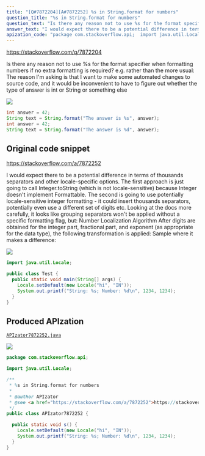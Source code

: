```yaml
---
title: "[Q#7872204][A#7872252] %s in String.format for numbers"
question_title: "%s in String.format for numbers"
question_text: "Is there any reason not to use %s for the format specifier when formatting numbers if no extra formatting is required? e.g. rather than the more usual: The reason I'm asking is that I want to make some automated changes to source code, and it would be inconvenient to have to figure out whether the type of answer is int or String or something else"
answer_text: "I would expect there to be a potential difference in terms of thousands separators and other locale-specific options. The first approach is just going to call Integer.toString (which is not locale-sensitive) because Integer doesn't implement Formattable. The second is going to use potentially locale-sensitive integer formatting - it could insert thousands separators, potentially even use a different set of digits etc. Looking at the docs more carefully, it looks like grouping separators won't be applied without a specific formatting flag, but: Number Localization Algorithm After digits are obtained for the integer part, fractional part, and exponent (as appropriate for the data type), the following transformation is applied: Sample where it makes a difference:"
apization_code: "package com.stackoverflow.api;  import java.util.Locale;  /**  * %s in String.format for numbers  *  * @author APIzator  * @see <a href=\"https://stackoverflow.com/a/7872252\">https://stackoverflow.com/a/7872252</a>  */ public class APIzator7872252 {    public static void s() {     Locale.setDefault(new Locale(\"hi\", \"IN\"));     System.out.printf(\"String: %s; Number: %d\\n\", 1234, 1234);   } }"
---
```


https://stackoverflow.com/q/7872204

Is there any reason not to use %s for the format specifier when formatting numbers if no extra formatting is required?
e.g.
rather than the more usual:
The reason I&#x27;m asking is that I want to make some automated changes to source code, and it would be inconvenient to have to figure out whether the type of answer is int or String or something else


<div class="code-logo"><img src="/stackoverflow.png" /></div>

```java
int answer = 42;
String text = String.format("The answer is %s", answer);
int answer = 42;
String text = String.format("The answer is %d", answer);
```


## Original code snippet

https://stackoverflow.com/a/7872252

I would expect there to be a potential difference in terms of thousands separators and other locale-specific options. The first approach is just going to call Integer.toString (which is not locale-sensitive) because Integer doesn&#x27;t implement Formattable. The second is going to use potentially locale-sensitive integer formatting - it could insert thousands separators, potentially even use a different set of digits etc.
Looking at the docs more carefully, it looks like grouping separators won&#x27;t be applied without a specific formatting flag, but:
Number Localization Algorithm
After digits are obtained for the integer part, fractional part, and exponent (as appropriate for the data type), the following transformation is applied:
Sample where it makes a difference:

<div class="code-logo"><img src="/stackoverflow.png" /></div>

```java
import java.util.Locale;

public class Test {
  public static void main(String[] args) {
    Locale.setDefault(new Locale("hi", "IN"));
    System.out.printf("String: %s; Number: %d\n", 1234, 1234);
  }
}
```

## Produced APIzation

[`APIzator7872252.java`](https://github.com/pasqualesalza/apization-temp-data/raw/master/search/APIzator7872252.java)

<div class="code-logo"><img src="/apizator.png" /></div>

```java
package com.stackoverflow.api;

import java.util.Locale;

/**
 * %s in String.format for numbers
 *
 * @author APIzator
 * @see <a href="https://stackoverflow.com/a/7872252">https://stackoverflow.com/a/7872252</a>
 */
public class APIzator7872252 {

  public static void s() {
    Locale.setDefault(new Locale("hi", "IN"));
    System.out.printf("String: %s; Number: %d\n", 1234, 1234);
  }
}

```